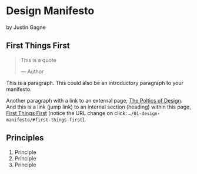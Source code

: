 # Design Manifesto

by Justin Gagne

## First Things First

> This is a quote
>
> — Author

This is a paragraph. This could also be an introductory paragraph to your manifesto. 

Another paragraph with a link to an external page, [The Poltics of Design](http://thepoliticsofdesign.com/about-the-book). And this is a link (jump link) to an internal section (heading) within this page, [First Things First](#first-things-first) (notice the URL change on click: `…/01-design-manifesto/#first-things-first`).

## Principles

1. Principle
2. Principle
3. Principle
